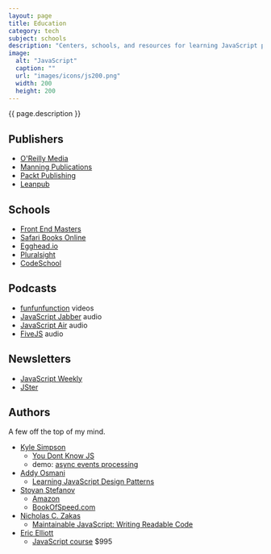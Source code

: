 ```yaml
---
layout: page
title: Education
category: tech
subject: schools
description: "Centers, schools, and resources for learning JavaScript programming."
image:
  alt: "JavaScript"
  caption: ""
  url: "images/icons/js200.png"
  width: 200
  height: 200
---
```


{{ page.description }}

Publishers
----------
* [O'Reilly Media](http://shop.oreilly.com/)
* [Manning Publications](https://www.manning.com/)
* [Packt Publishing](https://www.packtpub.com/)
* [Leanpub](https://leanpub.com/book_search?search=javascript)

Schools
-------
* [Front End Masters](https://FrontEndMasters.com/)
* [Safari Books Online](https://www.SafariBooksOnline.com)
* [Egghead.io](https://egghead.io/)
* [Pluralsight](https://www.pluralsight.com/)
* [CodeSchool](https://www.codeschool.com/)

Podcasts
--------
* [funfunfunction](https://www.youtube.com/channel/UCO1cgjhGzsSYb1rsB4bFe4Q/videos) videos
* [JavaScript Jabber](https://devchat.tv/js-jabber) audio
* [JavaScript Air](https://javascriptair.com/) audio
* [FiveJS](https://fivejs.codeschool.com/) audio

Newsletters
-----------
* [JavaScript Weekly](http://javascriptweekly.com/)
* [JSter](http://jster.net/)

Authors
-------

A few off the top of my mind.

* [Kyle Simpson](https://twitter.com/getify)
    * [You Dont Know JS](https://github.com/getify/You-Dont-Know-JS)
    * demo: [async events processing](https://github.com/getify/a-tale-of-three-lists#a-tale-of-three-lists)
* [Addy Osmani](https://twitter.com/addyosmani)
    * [Learning JavaScript Design Patterns](https://addyosmani.com/resources/essentialjsdesignpatterns/book/)
* [Stoyan Stefanov](https://twitter.com/stoyanstefanov)
    * [Amazon](http://www.amazon.com/Stoyan-Stefanov/e/B002BLXYIG)
    * [BookOfSpeed.com](http://www.bookofspeed.com/)
* [Nicholas C. Zakas](https://twitter.com/slicknet)
    * [Maintainable JavaScript: Writing Readable Code](http://shop.oreilly.com/product/0636920025245.do)
* [Eric Elliott](https://twitter.com/_ericelliott)
    * [JavaScript course](https://ericelliottjs.com/product/lifetime-access-pass/) $995
